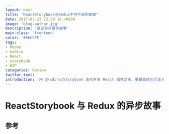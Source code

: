 ```yaml
---
layout: post
title: "ReactStorybook与Redux不可不说的故事"
date: 2017-02-23 22:20:19 +0800
image: 'blog-author.jpg'
description: '讲述异步组件故事'
main-class: 'frontend'
color: '#66CCFF'
tags:
- Redux
- kadira
- React
- storybook
- WIP
categories: Review
twitter_text:
introduction: '用 @kadira/Storybook 迭代开发 React 组件之余，要是能给它们注入来自 Web API 的异步数据就好了'
---
```

# ReactStorybook 与 Redux 的异步故事




## 参考

